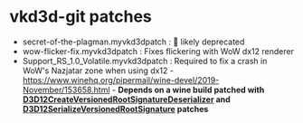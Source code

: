 # vkd3d-git patches

- secret-of-the-plagman.myvkd3dpatch : :frog: likely deprecated
- wow-flicker-fix.myvkd3dpatch : Fixes flickering with WoW dx12 renderer
- Support_RS_1.0_Volatile.myvkd3dpatch : Required to fix a crash in WoW's Nazjatar zone when using dx12 - https://www.winehq.org/pipermail/wine-devel/2019-November/153658.html - **Depends on a wine build patched with [D3D12CreateVersionedRootSignatureDeserializer](https://github.com/Tk-Glitch/PKGBUILDS/blob/master/community-patches/wine-tkg-git/D3D12CreateVersionedRootSignatureDeserializer.mypatch) and [D3D12SerializeVersionedRootSignature](https://github.com/Tk-Glitch/PKGBUILDS/blob/master/community-patches/wine-tkg-git/D3D12SerializeVersionedRootSignature.mypatch) patches**

